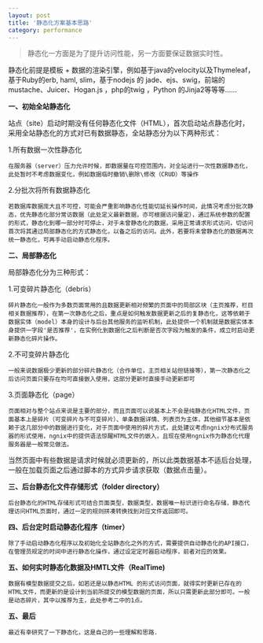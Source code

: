 ```yaml
---
layout: post
title: '静态化方案基本思路'
category: performance
---
```


> 静态化一方面是为了提升访问性能，另一方面要保证数据实时性。

静态化前提是模板 + 数据的渲染引擎，例如基于java的velocity以及Thymeleaf，基于Ruby的erb, haml, slim，基于nodejs 的 jade、ejs、swig，前端的 mustache、Juicer、Hogan.js ，php的twig ，Python 的Jinja2等等等……


**一、初始全站静态化**

站点（site）启动时期没有任何静态化文件（HTML），首次启动站点静态化时，采用全站静态化的方式对已有数据静态，全站静态分为以下两种形式：

1.所有数据一次性静态化

    在服务器（server）压力允许时候，即数据量在可控范围内，对全站进行一次性数据静态化，此处暂时不考虑数据变化，例如数据临时撤销\删除\修改（CRUD）等操作

2.分批次将所有数据静态化

    若数据库数据庞大且不可控，可能会严重影响静态化性能切延长操作时间，此情况考虑分批次静态，优先静态化部分常访数据（此处定义最新数据，亦可根据访问量定），通过系统参数的配置的形式，静态化到哪一部分时可停止，对于未曾静态化的数据，采用正常请求形式访问，切访问首次将其通过局部静态化的方式静态化，以备之后的访问。此外，若要将未曾静态化的数据再次统一静态化，可再手动启动静态化程序。

**二、局部静态化**

局部静态化分为三种形式：

1.可变碎片静态化（debris）

    碎片静态化一般作为多数页面常用的且数据更新相对频繁的页面中的局部区块（主页推荐，栏目相关数据推荐），在第一次静态化之后，重点是如何触发数据更新之后的复静态化，这等依赖于数据实体（model）本身的设计与后台其他服务的监听机制，此处提供一个机制就是数据实体本身提供一字段'是否推荐'，在实例化到数据化之后判断是否次字段为触发的条件，成立时启动更新静态化碎片操作。

2.不可变碎片静态化

    一般来说数据极少更新的部分碎片静态化（合作单位，主页相关站但链接等），第一次静态化之后访问页面只要存在均可直接嵌入使用，这部分更新时直接手动更新即可

3.页面静态化（page）

    页面相对与整个站点来说是主要的部分，而且页面可以说基本上不会是纯静态化HTML文件，页面基本上是碎片（可变碎片与不可变碎片）、单条数据详情、列表页为主体，其他细节基本是依赖于这几部分中的数据进行变化，对于页面中使用的碎片方式，此处建议考虑ngnix分布式服务器的形式使用，ngnix中的提供语法惊醒HTML文件的嵌入，且现在使用ngnix作为静态化代理服务器是一般常见做法。
当然页面中有些数据是请求时候就必须更新的，所以此类数据基本不适后台处理，一般在加载页面之后通过脚本的方式异步请求获取（数据点击量）。

**三、后台静态化文件存储形式（folder directory）**

    后台静态化的HTML存储形式可结合页面类型，数据类型，数据唯一标识进行命名存储，静态代理访问HTML页面时，通过一定的规则拼凑转换找到对应文件返回即可。

**四、后台定时启动静态化程序（timer）**

    除了手动启动静态化程序以及初始化全站静态化之外的方式，需要提供自动静态化的API接口，在管理员规定的时间中进行静态化操作，通过设定定时器启动程序，前者对应的效果。

**五、如何实时静态化数据及HMTL文件（RealTime)**

    数据有模型数据提交之后，如若还是以静态HTML 的形式访问页面，就得实时更新已存在的HTML文件，而更新的是设计到当前所提交的模型数据的页面，所以只需更新此部分即可。一般是动态碎片，其中以推荐为主，此处参考二中的1点。

**五、最后**

    最近有幸研究了一下静态化，这是自己的一些理解和思路.
